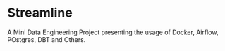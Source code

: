 # Streamline
A Mini Data Engineering Project presenting the usage of Docker, Airflow, POstgres, DBT and Others.
